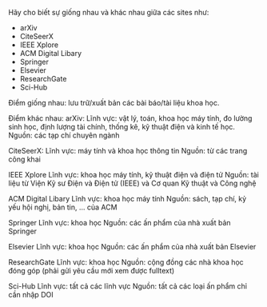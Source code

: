 Hãy cho biết sự giống nhau và khác nhau giữa các sites như:
- arXiv
- CiteSeerX
- IEEE Xplore
- ACM Digital Libary
- Springer
- Elsevier
- ResearchGate
- Sci-Hub


Điểm giống nhau: lưu trữ/xuất bản các bài báo/tài liệu khoa học.

Điểm khác nhau:
arXiv:
Lĩnh vực: vật lý, toán, khoa học máy tính, đo lường sinh học, định lượng tài chính, thống kê, kỹ thuật điện và kinh tế học.
Nguồn: các tạp chí chuyên ngành

CiteSeerX:
Lĩnh vực: máy tính và khoa học thông tin
Nguồn: từ các trang công khai

IEEE Xplore
Lĩnh vực: khoa học máy tính, kỹ thuật điện và điện tử
Nguồn: tài liệu từ Viện Kỹ sư Điện và Điện tử (IEEE) và Cơ quan Kỹ thuật và Công nghệ

ACM Digital Libary
Lĩnh vực: khoa học máy tính
Nguồn: sách, tạp chí, kỷ yếu hội nghị, bản tin, ... của ACM

Springer
Lĩnh vực: khoa học 
Nguồn:  các ấn phẩm của nhà xuất bản Springer

Elsevier
Lĩnh vực: khoa học
Nguồn: các ấn phẩm của nhà xuất bản Elsevier

ResearchGate
Lĩnh vực: khoa học
Nguồn: cộng đồng các nhà khoa học đóng góp (phải gửi yêu cầu mới xem được fulltext)

Sci-Hub
Lĩnh vực: tất cả các lĩnh vực
Nguồn: tất cả các loại ấn phẩm chỉ cần nhập DOI